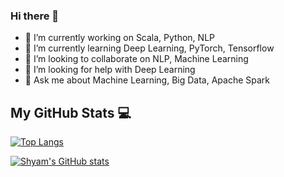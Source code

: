 
### Hi there 👋
- 🔭 I’m currently working on Scala, Python, NLP
- 🌱 I’m currently learning Deep Learning, PyTorch, Tensorflow
- 👯 I’m looking to collaborate on NLP, Machine Learning
- 🤔 I’m looking for help with Deep Learning
- 💬 Ask me about Machine Learning, Big Data, Apache Spark
<!-- - 📫 How to reach me: 
- 😄 Pronouns: ...
- ⚡ Fun fact: ... -->


## My GitHub Stats 💻

[![Top Langs](https://github-readme-stats.vercel.app/api/top-langs/?username=vns1311&hide=java,html,css&theme=dracula)](https://github.com/anuraghazra/github-readme-stats)

[![Shyam's GitHub stats](https://github-readme-stats.vercel.app/api?username=vns1311&theme=dracula)](https://github.com/anuraghazra/github-readme-stats)
